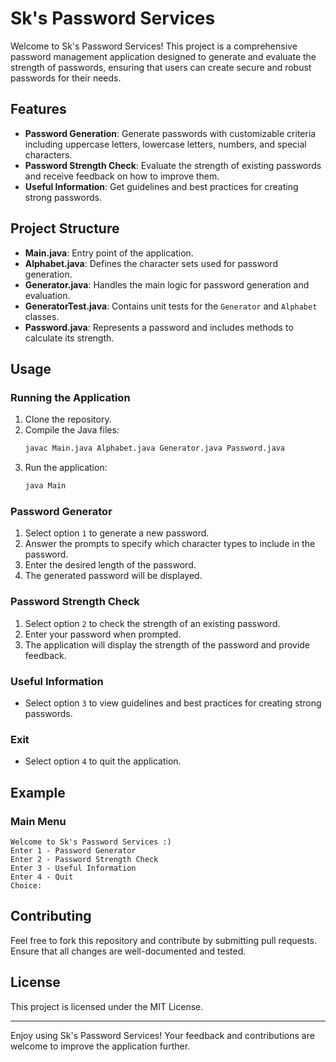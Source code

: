 # Sk's Password Services

Welcome to Sk's Password Services! This project is a comprehensive password management application designed to generate and evaluate the strength of passwords, ensuring that users can create secure and robust passwords for their needs.

## Features
- **Password Generation**: Generate passwords with customizable criteria including uppercase letters, lowercase letters, numbers, and special characters.
- **Password Strength Check**: Evaluate the strength of existing passwords and receive feedback on how to improve them.
- **Useful Information**: Get guidelines and best practices for creating strong passwords.

## Project Structure

- **Main.java**: Entry point of the application.
- **Alphabet.java**: Defines the character sets used for password generation.
- **Generator.java**: Handles the main logic for password generation and evaluation.
- **GeneratorTest.java**: Contains unit tests for the `Generator` and `Alphabet` classes.
- **Password.java**: Represents a password and includes methods to calculate its strength.

## Usage

### Running the Application
1. Clone the repository.
2. Compile the Java files:
    ```bash
    javac Main.java Alphabet.java Generator.java Password.java
    ```
3. Run the application:
    ```bash
    java Main
    ```

### Password Generator
1. Select option `1` to generate a new password.
2. Answer the prompts to specify which character types to include in the password.
3. Enter the desired length of the password.
4. The generated password will be displayed.

### Password Strength Check
1. Select option `2` to check the strength of an existing password.
2. Enter your password when prompted.
3. The application will display the strength of the password and provide feedback.

### Useful Information
- Select option `3` to view guidelines and best practices for creating strong passwords.

### Exit
- Select option `4` to quit the application.

## Example

### Main Menu
```
Welcome to Sk's Password Services :)
Enter 1 - Password Generator
Enter 2 - Password Strength Check
Enter 3 - Useful Information
Enter 4 - Quit
Choice: 
```

## Contributing
Feel free to fork this repository and contribute by submitting pull requests. Ensure that all changes are well-documented and tested.

## License
This project is licensed under the MIT License.

---

Enjoy using Sk's Password Services! Your feedback and contributions are welcome to improve the application further.
